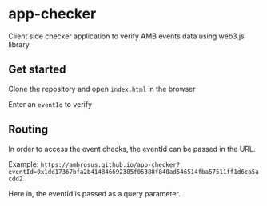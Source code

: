# app-checker
Client side checker application to verify AMB events data using web3.js library

## Get started
Clone the repository and open `index.html` in the browser

Enter an `eventId` to verify

## Routing

In order to access the event checks, the eventId can be passed in the URL. 

Example: `https://ambrosus.github.io/app-checker?eventId=0x1dd17367bfa2b414846692385f05388f840ad546514fba57511ff1d6ca5acdd2`

Here in, the eventId is passed as a query parameter.
